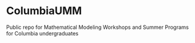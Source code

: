 # ColumbiaUMM
Public repo for Mathematical Modeling Workshops and Summer Programs for Columbia undergraduates
